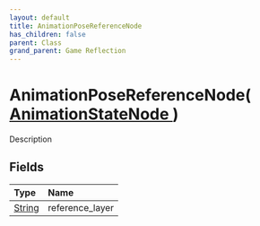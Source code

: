 ```yaml
---
layout: default
title: AnimationPoseReferenceNode
has_children: false
parent: Class
grand_parent: Game Reflection
---
```

# AnimationPoseReferenceNode( [ AnimationStateNode ](/riftbreaker-wiki/docs/game-reflection/classes/animation_state_node/) )
Description 

## Fields

| Type | Name |
|:----------|:--------------|
| [String](/riftbreaker-wiki/docs/game-reflection/components/string/) | reference_layer |

